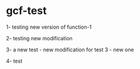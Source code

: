 # gcf-test

1- testing new version of function-1

2- testing new modification

3- a new test - new modification for test 3 - new one

4- test
